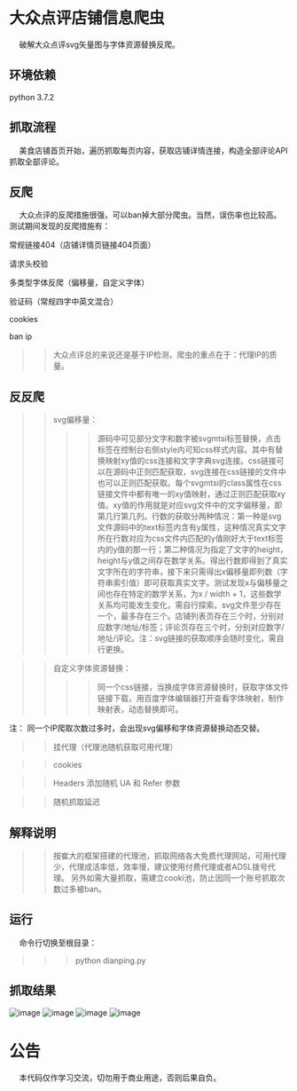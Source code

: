 大众点评店铺信息爬虫
=======

  破解大众点评svg矢量图与字体资源替换反爬。
        
环境依赖
---------
python 3.7.2

抓取流程
-------
  美食店铺首页开始，遍历抓取每页内容，获取店铺详情连接，构造全部评论API抓取全部评论。

反爬
--------
  大众点评的反爬措施很强，可以ban掉大部分爬虫。当然，误伤率也比较高。测试期间发现的反爬措施有：

常规链接404（店铺详情页链接404页面）

请求头校验

多类型字体反爬（偏移量，自定义字体）

验证码（常规四字中英文混合）

cookies

ban ip
>>大众点评总的来说还是基于IP检测，爬虫的重点在于：代理IP的质量。

反反爬
--------
>>svg偏移量：
>>>>源码中可见部分文字和数字被svgmtsi标签替换，点击标签在控制台右侧style内可知css样式内容。其中有替换映射xy值的css连接和文字字典svg连接。css链接可以在源码中正则匹配获取，svg连接在css链接的文件中也可以正则匹配获取。每个svgmtsi的class属性在css链接文件中都有唯一的xy值映射，通过正则匹配获取xy值。xy值的作用就是对应svg文件中的文字偏移量，即第几行第几列。行数的获取分两种情况：第一种是svg文件源码中的text标签内含有y属性，这种情况真实文字所在行数对应为css文件内匹配的y值刚好大于text标签内的y值的那一行；第二种情况为指定了文字的height，height与y值之间存在数学关系。得出行数即得到了真实文字所在的字符串，接下来只需得出x偏移量即列数（字符串索引值）即可获取真实文字。测试发现x与偏移量之间也存在特定的数学关系，为x / width + 1，这些数学关系均可能发生变化，需自行探索。svg文件至少存在一个，最多存在三个。店铺列表页存在三个时，分别对应数字/地址/标签；评论页存在三个时，分别对应数字/地址/评论。注：svg链接的获取顺序会随时变化，需自行更换。

>>自定义字体资源替换：
>>>>同一个css链接，当换成字体资源替换时，获取字体文件链接下载，用百度字体编辑器打开查看字体映射，制作映射表，动态替换即可。

注： 同一个IP爬取次数过多时，会出现svg偏移和字体资源替换动态交替。

>>挂代理（代理池随机获取可用代理）

>>cookies

>>Headers 添加随机 UA 和 Refer 参数

>>随机抓取延迟

解释说明
--------
>>按崔大的框架搭建的代理池，抓取网络各大免费代理网站，可用代理少，代理成活率低，效率慢，建议使用付费代理或者ADSL拨号代理。
>>另外如需大量抓取，需建立cooki池，防止因同一个账号抓取次数过多被ban。

运行
-------
  命令行切换至根目录：

>>> python dianping.py

抓取结果
--------
![image](https://github.com/xzh0723/dzdp/blob/master/view/db_dianpu.png.png)
![image](https://github.com/xzh0723/dzdp/blob/master/view/db_pinglun.png.png)
![image](https://github.com/xzh0723/dzdp/blob/master/view/pycharm_dianpu.png.png)
![image](https://github.com/xzh0723/dzdp/blob/master/view/pychram_dianpu.png.png)

公告
=========
  本代码仅作学习交流，切勿用于商业用途，否则后果自负。
